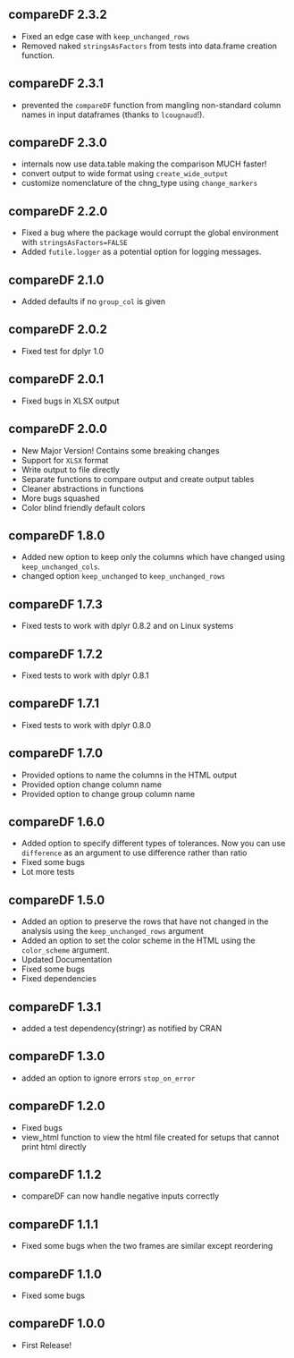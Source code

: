 ## compareDF 2.3.2
* Fixed an edge case with `keep_unchanged_rows`
* Removed naked `stringsAsFactors` from tests into data.frame creation function.

## compareDF 2.3.1
* prevented the `compareDF` function from mangling non-standard column names in input dataframes (thanks to `lcougnaud`!).

## compareDF 2.3.0
* internals now use data.table making the comparison MUCH faster!
* convert output to wide format using `create_wide_output`
* customize nomenclature of the chng_type using `change_markers`

## compareDF 2.2.0
* Fixed a bug where the package would corrupt the global environment with `stringsAsFactors=FALSE`
* Added `futile.logger` as a potential option for logging messages.

## compareDF 2.1.0
* Added defaults if no `group_col` is given

## compareDF 2.0.2
* Fixed test for dplyr 1.0

## compareDF 2.0.1
* Fixed bugs in XLSX output

## compareDF 2.0.0
* New Major Version! Contains some breaking changes
* Support for `XLSX` format
* Write output to file directly
* Separate functions to compare output and create output tables
* Cleaner abstractions in functions
* More bugs squashed
* Color blind friendly default colors

## compareDF 1.8.0
* Added new option to keep only the columns which have changed using `keep_unchanged_cols`. 
* changed option `keep_unchanged` to `keep_unchanged_rows`

## compareDF 1.7.3
* Fixed tests to work with dplyr 0.8.2 and on Linux systems

## compareDF 1.7.2
* Fixed tests to work with dplyr 0.8.1

## compareDF 1.7.1
* Fixed tests to work with dplyr 0.8.0

## compareDF 1.7.0
* Provided options to name the columns in the HTML output
* Provided option change column name
* Provided option to change group column name

## compareDF 1.6.0
* Added option to specify different types of tolerances. Now you can use `difference` as an argument to use difference rather than ratio
* Fixed some bugs
* Lot more tests

## compareDF 1.5.0
* Added an option to preserve the rows that have not changed in the analysis using the `keep_unchanged_rows` argument
* Added an option to set the color scheme in the HTML using the `color_scheme` argument.
* Updated Documentation
* Fixed some bugs
* Fixed dependencies

## compareDF 1.3.1
* added a test dependency(stringr) as notified by CRAN

## compareDF 1.3.0
* added an option to ignore errors `stop_on_error`

## compareDF 1.2.0
* Fixed bugs
* view_html function to view the html file created for setups that cannot print html directly

## compareDF 1.1.2
* compareDF can now handle negative inputs correctly

## compareDF 1.1.1
* Fixed some bugs when the two frames are similar except reordering

## compareDF 1.1.0
* Fixed some bugs

## compareDF 1.0.0

* First Release!
